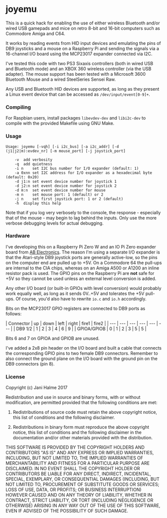 # joyemu

This is a quick hack for enabling the use of either wireless Bluetooth and/or wired USB gamepads and mice on retro 8-bit and 16-bit computers such as Commodore Amiga and C64.

It works by reading events from HID input devices and emulating the pins of DB9 joysticks and a mouse on a Raspberry Pi and sending the signals via a 16-channel I/O board using the MCP23017 expander connected via I2C.

I've tested this code with two PS3 Sixaxis controllers (both in wired USB and Bluetooth mode) and an XBOX 360 wireless controller (via the USB adapter). The mouse support has been tested with a Microsoft 3600 Bluetooth Mouse and a wired SteelSeries Sensei Raw.

Any USB and Bluetooth HID devices are supported, as long as they present a Linux event device that can be accessed as `/dev/input/event[0-9]+`.



### Compiling

For Raspbian users, install packages `libevdev-dev` and `libi2c-dev` to compile with the provided Makefile using GNU Make.



### Usage

```
Usage: joyemu [-vqh] [-i i2c_bus] [-a i2c_addr] [-d (j1|j2|m):evdev_nr] [-m mouse_port] [-j joystick_port]

	-v	add verbosity
	-q	add quietness
	-i n	set I2C bus number for I/O expander (default: 1)
	-a 0xnn	set I2C address for I/O expander as a hexadecimal byte (default: 0x20)
	-d j1:n	set event device number for joystick 1
	-d j2:n	set event device number for joystick 2
	-d m:n	set event device number for mouse
	-m n	set mouse port: 1 (default) or 2
	-j n	set first joystick port: 1 or 2 (default)
	-h	display this help
```

Note that if you log very verbosely to the console, the response - especially that of the mouse - may begin to lag behind the inputs. Only use the more verbose debugging levels for actual debugging.



### Hardware

I've developing this on a Raspberry Pi Zero W and an IO Pi Zero expander board from [AB Electronics](https://www.abelectronics.co.uk). The reason I'm using a separate I/O expander is that the Atari-style DB9 joystick ports are generally active-low, so the pins on the computer end are pulled up to +5V. On a Commodore 64 the pull-ups are internal to the CIA chips, whereas on an Amiga A500 or A1200 an inline resistor pack is used. The GPIO pins on the Raspberry Pi are **not** safe for +5V so they cannot be used unless an external level conversion is added.

Any other I/O board (or built-in GPIOs with level conversion) would probably work equally well, as long as it sends 0V..+5V and tolerates the +5V pull-ups. Of course, you'd also have to rewrite `io.c` and `io.h` accordingly.

Bits on the MCP23017 GPIO registers are connected to DB9 ports as follows:

| Connector | up | down | left | right | fire1 | fire2 |
| --- | --- | --- | --- | --- | --- |
| DB9 1/2 | 1 | 2 | 3 | 4 | 6 | 9 |
| GPIOA/GPIOB | 0 | 1 | 2 | 3 | 5 | 5 |

Bits 6 and 7 on GPIOA and GPIOB are unused.

I've added a 2x8 pin header on the I/O board and built a cable that connects the corresponding GPIO pins to two female DB9 connectors. Remember to also connect the ground plane on the I/O board with the ground pin on the DB9 connectors (pin 8).



### License
 
Copyright (c) Jani Halme 2017

Redistribution and use in source and binary forms, with or without modification, are permitted provided that the following conditions are met:

1. Redistributions of source code must retain the above copyright notice, this list of conditions and the following disclaimer.

2. Redistributions in binary form must reproduce the above copyright notice, this list of conditions and the following disclaimer in the documentation and/or other materials provided with the distribution.

THIS SOFTWARE IS PROVIDED BY THE COPYRIGHT HOLDERS AND CONTRIBUTORS "AS IS" AND ANY EXPRESS OR IMPLIED WARRANTIES, INCLUDING, BUT NOT LIMITED TO, THE IMPLIED WARRANTIES OF MERCHANTABILITY AND FITNESS FOR A PARTICULAR PURPOSE ARE DISCLAIMED. IN NO EVENT SHALL THE COPYRIGHT HOLDER OR CONTRIBUTORS BE LIABLE FOR ANY DIRECT, INDIRECT, INCIDENTAL, SPECIAL, EXEMPLARY, OR CONSEQUENTIAL DAMAGES (INCLUDING, BUT NOT LIMITED TO, PROCUREMENT OF SUBSTITUTE GOODS OR SERVICES; LOSS OF USE, DATA, OR PROFITS; OR BUSINESS INTERRUPTION) HOWEVER CAUSED AND ON ANY THEORY OF LIABILITY, WHETHER IN CONTRACT, STRICT LIABILITY, OR TORT (INCLUDING NEGLIGENCE OR OTHERWISE) ARISING IN ANY WAY OUT OF THE USE OF THIS SOFTWARE, EVEN IF ADVISED OF THE POSSIBILITY OF SUCH DAMAGE.
